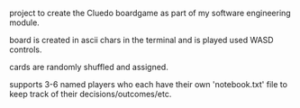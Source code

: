 project to create the Cluedo boardgame as part of my software engineering module.

board is created in ascii chars in the terminal and is played used WASD controls.

cards are randomly shuffled and assigned.

supports 3-6 named players who each have their own 'notebook.txt' file to keep track of their decisions/outcomes/etc.

